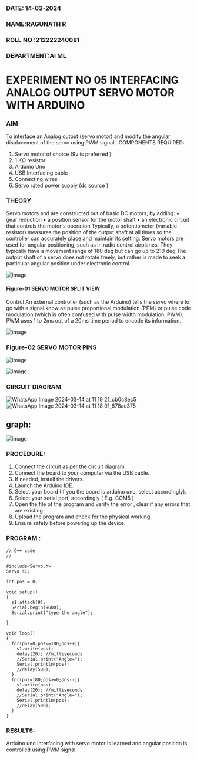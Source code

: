 ###  DATE: 14-03-2024

###  NAME:RAGUNATH R 
###  ROLL NO :212222240081
###  DEPARTMENT:AI ML


# EXPERIMENT NO 05 INTERFACING ANALOG OUTPUT SERVO MOTOR WITH ARDUINO

### AIM
To interface an Analog output (servo motor) and modify the angular displacement of the servo using PWM signal .
COMPONENTS REQUIRED:
1.	Servo motor of choice (9v is preferred )
2.	1 KΩ resistor 
3.	Arduino Uno 
4.	USB Interfacing cable 
5.	Connecting wires 
6.	Servo rated power supply (dc source )


### THEORY
Servo motors and are constructed out of basic DC motors, by adding:
•	 gear reduction
•	 a position sensor for the motor shaft
•	 an electronic circuit that controls the motor's operation
Typically, a potentiometer (variable resistor) measures the position of the output shaft at all times so the controller can accurately place and maintain its setting.
Servo motors are used for angular positioning, such as in radio control airplanes.  They typically have a movement range of 180 deg but can go up to 210 deg.The output shaft of a servo does not rotate freely, but rather is made to seek a particular angular position under electronic control. 


![image](https://user-images.githubusercontent.com/36288975/163544439-1f477927-fcd4-42f0-9ce4-c863fdbf1210.png)



#### Figure-01 SERVO MOTOR SPLIT VIEW 
Control 
An external controller (such as the Arduino) tells the servo where to go with a signal know as pulse proportional modulation (PPM) or pulse code modulation (which is often confused with pulse width modulation, PWM). PWM uses 1 to 2ms out of a 20ms time period to encode its information.
 
 
 ![image](https://user-images.githubusercontent.com/36288975/163544482-3027136f-7135-4f3d-a23f-8dc2fe04194d.png)

### Figure-02 SERVO MOTOR PINS

 ![image](https://user-images.githubusercontent.com/36288975/163544513-ca497421-e6ba-4f91-871f-5cfba77f22a8.png)

![image](https://user-images.githubusercontent.com/36288975/163544618-6eb8a7b5-7f1a-428a-8d9f-fd899b145efb.png)


### CIRCUIT DIAGRAM
 
![WhatsApp Image 2024-03-14 at 11 19 21_cb0c8ec5](https://github.com/Ragu-123/EXPERIMENT-NO--05-INTERFACING-ANALOG-OUTPUT-SERVO-MOTOR-WITH-ARDUINO-/assets/113915622/db11b242-5e79-4e23-bf2e-62dd2d02ac24)
![WhatsApp Image 2024-03-14 at 11 18 01_678ac375](https://github.com/Ragu-123/EXPERIMENT-NO--05-INTERFACING-ANALOG-OUTPUT-SERVO-MOTOR-WITH-ARDUINO-/assets/113915622/e67cf81a-ea58-4acc-94fb-ee619a7b3cbd)


## graph:
![image](https://github.com/Ragu-123/EXPERIMENT-NO--05-INTERFACING-ANALOG-OUTPUT-SERVO-MOTOR-WITH-ARDUINO-/assets/113915622/c1750cab-7b67-429d-928d-d08557e06265)

 
 
 

### PROCEDURE:
1.	Connect the circuit as per the circuit diagram 
2.	Connect the board to your computer via the USB cable.
3.	If needed, install the drivers.
4.	Launch the Arduino IDE.
5.	Select your board (If you the board is arduino uno, select accordingly).
6.	Select your serial port, accordingly ( E.g. COM5 )
7.	Open the file of the program  and verify the error , clear if any errors that are existing 
8.	Upload the program and check for the physical working. 
9.	Ensure safety before powering up the device.


### PROGRAM :
```
// C++ code
//

#include<Servo.h>
Servo s1;

int pos = 0;

void setup()
{
  s1.attach(9);
  Serial.begin(9600);
  Serial.print("type the angle");
  
}

void loop()
{
  for(pos=0;pos<=180;pos++){
    s1.write(pos);
    delay(20); //milliseconds
    //Serial.print("Angle=");
    Serial.println(pos);
    //delay(500);
  }
  for(pos=180;pos>=0;pos--){
    s1.write(pos);
    delay(20); //milliseconds
    //Serial.print("Angle=");
    Serial.println(pos);
    //delay(500);
  }
}
```
### RESULTS: 
Arduino uno interfacing with servo motor is learned and angular position is controlled using PWM signal.
